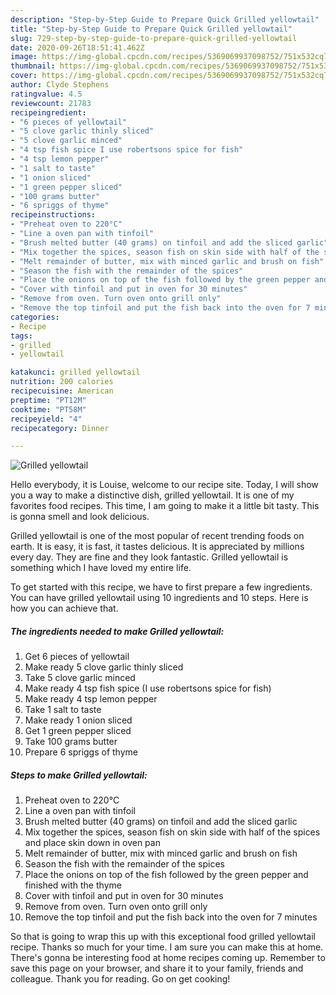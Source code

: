 ```yaml
---
description: "Step-by-Step Guide to Prepare Quick Grilled yellowtail"
title: "Step-by-Step Guide to Prepare Quick Grilled yellowtail"
slug: 729-step-by-step-guide-to-prepare-quick-grilled-yellowtail
date: 2020-09-26T18:51:41.462Z
image: https://img-global.cpcdn.com/recipes/5369069937098752/751x532cq70/grilled-yellowtail-recipe-main-photo.jpg
thumbnail: https://img-global.cpcdn.com/recipes/5369069937098752/751x532cq70/grilled-yellowtail-recipe-main-photo.jpg
cover: https://img-global.cpcdn.com/recipes/5369069937098752/751x532cq70/grilled-yellowtail-recipe-main-photo.jpg
author: Clyde Stephens
ratingvalue: 4.5
reviewcount: 21783
recipeingredient:
- "6 pieces of yellowtail"
- "5 clove garlic thinly sliced"
- "5 clove garlic minced"
- "4 tsp fish spice I use robertsons spice for fish"
- "4 tsp lemon pepper"
- "1 salt to taste"
- "1 onion sliced"
- "1 green pepper sliced"
- "100 grams butter"
- "6 spriggs of thyme"
recipeinstructions:
- "Preheat oven to 220°C"
- "Line a oven pan with tinfoil"
- "Brush melted butter (40 grams) on tinfoil and add the sliced garlic"
- "Mix together the spices, season fish on skin side with half of the spices and place skin down in oven pan"
- "Melt remainder of butter, mix with minced garlic and brush on fish"
- "Season the fish with the remainder of the spices"
- "Place the onions on top of the fish followed by the green pepper and finished with the thyme"
- "Cover with tinfoil and put in oven for 30 minutes"
- "Remove from oven. Turn oven onto grill only"
- "Remove the top tinfoil and put the fish back into the oven for 7 minutes"
categories:
- Recipe
tags:
- grilled
- yellowtail

katakunci: grilled yellowtail 
nutrition: 200 calories
recipecuisine: American
preptime: "PT12M"
cooktime: "PT58M"
recipeyield: "4"
recipecategory: Dinner

---
```



![Grilled yellowtail](https://img-global.cpcdn.com/recipes/5369069937098752/751x532cq70/grilled-yellowtail-recipe-main-photo.jpg)

Hello everybody, it is Louise, welcome to our recipe site. Today, I will show you a way to make a distinctive dish, grilled yellowtail. It is one of my favorites food recipes. This time, I am going to make it a little bit tasty. This is gonna smell and look delicious.

Grilled yellowtail is one of the most popular of recent trending foods on earth. It is easy, it is fast, it tastes delicious. It is appreciated by millions every day. They are fine and they look fantastic. Grilled yellowtail is something which I have loved my entire life.




To get started with this recipe, we have to first prepare a few ingredients. You can have grilled yellowtail using 10 ingredients and 10 steps. Here is how you can achieve that.

<!--inarticleads1-->

##### The ingredients needed to make Grilled yellowtail:

1. Get 6 pieces of yellowtail
1. Make ready 5 clove garlic thinly sliced
1. Take 5 clove garlic minced
1. Make ready 4 tsp fish spice (I use robertsons spice for fish)
1. Make ready 4 tsp lemon pepper
1. Take 1 salt to taste
1. Make ready 1 onion sliced
1. Get 1 green pepper sliced
1. Take 100 grams butter
1. Prepare 6 spriggs of thyme




<!--inarticleads2-->

##### Steps to make Grilled yellowtail:

1. Preheat oven to 220°C
1. Line a oven pan with tinfoil
1. Brush melted butter (40 grams) on tinfoil and add the sliced garlic
1. Mix together the spices, season fish on skin side with half of the spices and place skin down in oven pan
1. Melt remainder of butter, mix with minced garlic and brush on fish
1. Season the fish with the remainder of the spices
1. Place the onions on top of the fish followed by the green pepper and finished with the thyme
1. Cover with tinfoil and put in oven for 30 minutes
1. Remove from oven. Turn oven onto grill only
1. Remove the top tinfoil and put the fish back into the oven for 7 minutes




So that is going to wrap this up with this exceptional food grilled yellowtail recipe. Thanks so much for your time. I am sure you can make this at home. There's gonna be interesting food at home recipes coming up. Remember to save this page on your browser, and share it to your family, friends and colleague. Thank you for reading. Go on get cooking!
